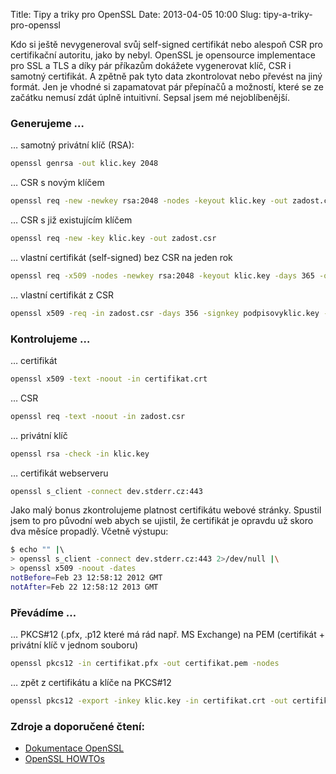 Title: Tipy a triky pro OpenSSL
Date: 2013-04-05 10:00
Slug: tipy-a-triky-pro-openssl

Kdo si ještě nevygeneroval svůj self-signed certifikát nebo alespoň CSR
pro certifikační autoritu, jako by nebyl. OpenSSL je opensource
implementace pro SSL a TLS a díky pár příkazům dokážete vygenerovat
klíč, CSR i samotný certifikát. A zpětně pak tyto data zkontrolovat nebo
převést na jiný formát. Jen je vhodné si zapamatovat pár přepínačů a
možností, které se ze začátku nemusí zdát úplně intuitivní. Sepsal jsem
mé nejoblíbenější.  

### Generujeme …

… samotný privátní klíč (RSA):
```bash
openssl genrsa -out klic.key 2048
```

… CSR s novým klíčem
```bash
openssl req -new -newkey rsa:2048 -nodes -keyout klic.key -out zadost.csr
```

… CSR s již existujícím klíčem
```bash
openssl req -new -key klic.key -out zadost.csr
```

… vlastní certifikát (self-signed) bez CSR na jeden rok
```bash
openssl req -x509 -nodes -newkey rsa:2048 -keyout klic.key -days 365 -out certifikat.crt
```
… vlastní certifikát z CSR
```bash
openssl x509 -req -in zadost.csr -days 356 -signkey podpisovyklic.key -out certifikat.crt
```

### Kontrolujeme …

… certifikát
```bash
openssl x509 -text -noout -in certifikat.crt
```

… CSR
```bash
openssl req -text -noout -in zadost.csr
```

… privátní klíč
```bash
openssl rsa -check -in klic.key
```

… certifikát webserveru
```bash
openssl s_client -connect dev.stderr.cz:443
```

Jako malý bonus zkontrolujeme platnost certifikátu webové stránky.
Spustil jsem to pro původní web abych se ujistil, že certifikát je opravdu
už skoro dva měsíce propadlý. Včetně výstupu:
```bash
$ echo "" |\ 
> openssl s_client -connect dev.stderr.cz:443 2>/dev/null |\
> openssl x509 -noout -dates
notBefore=Feb 23 12:58:12 2012 GMT
notAfter=Feb 22 12:58:12 2013 GMT
```
### Převádíme …

… PKCS\#12 (.pfx, .p12 které má rád např. MS Exchange) na PEM
(certifikát + privátní klíč v jednom souboru)
```bash
openssl pkcs12 -in certifikat.pfx -out certifikat.pem -nodes
```

… zpět z certifikátu a klíče na PKCS\#12
```bash
openssl pkcs12 -export -inkey klic.key -in certifikat.crt -out certifikat.pfx
```

### Zdroje a doporučené čtení:

 * [Dokumentace OpenSSL](http://www.openssl.org/docs/apps/openssl.html)
 * [OpenSSL HOWTOs](http://www.openssl.org/docs/HOWTO/)
